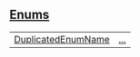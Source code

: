 
[Enums](./hello_world-sub_module-enums.md)
 ---
| | |
|:---|:---|
| [DuplicatedEnumName](./hello_world-sub_module-DuplicatedEnumName.md) | [...](./hello_world-sub_module-DuplicatedEnumName.md) |
